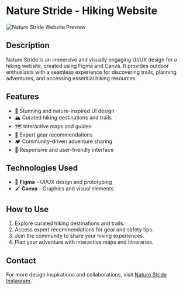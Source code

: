 # Nature Stride - Hiking Website

![Nature Stride Website Preview](6.jpg)

## Description
Nature Stride is an immersive and visually engaging UI/UX design for a hiking website, created using Figma and Canva. It provides outdoor enthusiasts with a seamless experience for discovering trails, planning adventures, and accessing essential hiking resources.

## Features
- 🌿 Stunning and nature-inspired UI design
- 🏔️ Curated hiking destinations and trails
- 🗺️ Interactive maps and guides
- 🎒 Expert gear recommendations
- 🏕️ Community-driven adventure sharing
- 📱 Responsive and user-friendly interface

## Technologies Used
- 🎨 **Figma** - UI/UX design and prototyping
- 🖌 **Canva** - Graphics and visual elements

## How to Use
1. Explore curated hiking destinations and trails.
2. Access expert recommendations for gear and safety tips.
3. Join the community to share your hiking experiences.
4. Plan your adventure with interactive maps and itineraries.

## Contact
For more design inspirations and collaborations, visit [Nature Stride Instagram](https://www.instagram.com/nature_stride/).

